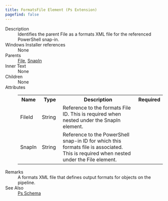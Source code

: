 ```yaml
---
title: FormatsFile Element (Ps Extension)
pagefind: false
---
```

<dl>
  <dt>Description</dt>
  <dd>         Identifies the parent File as a formats XML file for the referenced PowerShell snap-in.       </dd>
  <dt>Windows Installer references</dt>
  <dd>None</dd>
  <dt>Parents</dt>
  <dd>
    <a href="../../wix/file/">File</a>, <a href="../snapin" class="extension">SnapIn</a></dd>
  <dt>Inner Text</dt>
  <dd>None</dd>
  <dt>Children</dt>
  <dd>None</dd>
  <dt>Attributes</dt>
  <dd>
    <table cellspacing="0" cellpadding="0" class="schema">
      <tr>
        <th width="15%">Name</th>
        <th width="15%">Type</th>
        <th width="65%">Description</th>
        <th width="15%">Required</th>
      </tr>
      <tr>
        <td>FileId</td>
        <td>String</td>
        <td>             Reference to the formats File ID. This is required when nested under the SnapIn element.           </td>
        <td>&nbsp;</td>
      </tr>
      <tr>
        <td>SnapIn</td>
        <td>String</td>
        <td>             Reference to the PowerShell snap-in ID for which this formats file is associated. This is required when nested under the File element.           </td>
        <td>&nbsp;</td>
      </tr>
    </table>
  </dd>
  <dt>Remarks</dt>
  <dd>A formats XML file that defines output formats for objects on the pipeline.</dd>
  <dt>See Also</dt>
  <dd>
    <a href="../">Ps Schema</a>
  </dd>
</dl>
